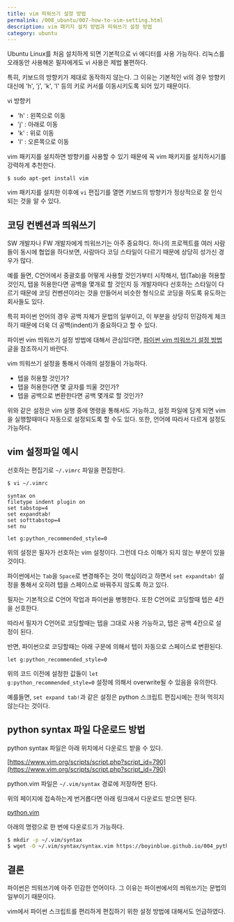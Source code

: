 ```yaml
---
title: vim 띄워쓰기 설정 방법
permalink: /008_ubuntu/007-how-to-vim-setting.html
description: vim 패키지 설치 방법과 띄워쓰기 설정 방법
category: ubuntu
---
```

Ubuntu Linux를 처음 설치하게 되면 기본적으로 vi 에디터를 사용 가능하다. 
리눅스를 오래동안 사용해온 필자에게도 vi 사용은 제법 불편하다.


특히, 키보드의 방향키가 제대로 동작하지 않는다. 
그 이유는 기본적인 vi의 경우 방향키 대신에 'h', 'j', 'k', 'l' 등의 키로
커서를 이동시키도록 되어 있기 때문이다.


vi 방향키


- 'h' : 왼쪽으로 이동
- 'j' : 아래로 이동
- 'k' : 위로 이동
- 'l' : 오른쪽으로 이동


vim 패키지를 설치하면 방향키를 사용할 수 있기 때문에 
꼭 vim 패키지를 설치하시기를 강력하게 추천한다. 


<code>$ sudo apt-get install vim</code>


vim 패키지를 설치한 이후에 <code>vi</code> 편집기를 열면 
키보드의 방향키가 정상적으로 잘 인식되는 것을 알 수 있다. 


코딩 컨벤션과 띄워쓰기
---


SW 개발자나 FW 개발자에게 띄워쓰기는 아주 중요하다. 
하나의 프로젝트를 여러 사람들이 동시에 협업을 하다보면, 
사람마다 코딩 스타일이 다르기 때문에 상당히 성가신 경우가 많다. 


예를 들면, C언어에서 중괄호를 어떻게 사용할 것인가부터 시작해서, 
텝(Tab)을 허용할 것인지, 텝을 허용한다면 공백을 몇개로 할 것인지 등 
개발자마다 선호하는 스타일이 다르기 때문에 
코딩 컨벤션이라는 것을 만들어서 비슷한 형식으로 코딩을 하도록 
유도하는 회사들도 있다. 


특히 파이썬 언어의 경우 공백 자체가 문법의 일부이고, 
이 부분을 상당히 민감하게 체크하기 때문에 
더욱 더 공백(indent)가 중요하다고 할 수 있다. 


파이썬 vim 띄워쓰기 설정 방법에 대해서 관심있다면, 
[파이썬 vim 띄워쓰기 설정 방법](https://boyinblue.github.io/004_python/004-python-vim-setting.html) 글을 참조하시기 바란다. 


vim 띄워쓰기 설정을 통해서 아래의 설정들이 가능하다.


- 텝을 허용할 것인가?
- 텝을 허용한다면 몇 글자를 띄울 것인가? 
- 텝을 공백으로 변환한다면 공백 몇개로 할 것인가? 


위와 같은 설정은 vim 실행 중에 명령을 통해서도 가능하고, 
설정 파일에 담게 되면 vim을 실행할때마다 자동으로 설정되도록 할 수도 있다. 
또한, 언어에 따라서 다르게 설정도 가능하다.


vim 설정파일 예시
---


선호하는 편집기로 <code>~/.vimrc</code> 파일을 편집한다. 


```bash
$ vi ~/.vimrc
```


```
syntax on
filetype indent plugin on
set tabstop=4
set expandtab!
set softtabstop=4
set nu

let g:python_recommended_style=0
```


위의 설정은 필자가 선호하는 vim 설정이다. 
그런데 다소 이해가 되지 않는 부분이 있을 것이다. 


파이썬에서는 <code>Tab</code>을 <code>Space</code>로 
변경해주는 것이 핵심이라고 하면서 
<code>set expandtab!</code> 설정을 통해서 
오히려 텝을 스페이스로 바꿔주지 않도록 하고 있다. 


필자는 기본적으로 C언어 작업과 파이썬을 병행한다. 
또한 C언어로 코딩할때 텝은 4칸을 선호한다. 


따라서 필자가 C언어로 코딩할때는 텝을 그대로 사용 가능하고, 
텝은 공백 4칸으로 설정이 된다. 


반면, 파이썬으로 코딩할때는 아래 구문에 의해서 
텝이 자동으로 스페이스로 변환된다.


<code>let g:python_recommended_style=0</code>


위의 코드 이전에 설정한 값들이 
<code>let g:python_recommended_style=0</code> 설정에 의해서 
overwrite될 수 있음을 유의한다. 


예를들면, <code>set expand tab!</code>과 같은 설정은 
python 스크립트 편집시에는 전혀 먹히지 않는다는 것이다. 


python syntax 파일 다운로드 방법
---


python syntax 파일은 아래 위치에서 다운로드 받을 수 있다. 


[https://www.vim.org/scripts/script.php?script_id=790](https://www.vim.org/scripts/script.php?script_id=790)


python.vim 파일은 <code>~/.vim/syntax</code> 경로에 저장하면 된다. 


위의 페이지에 접속하는게 번거롭다면 아래 링크에서 다운로드 받으면 된다.


[python.vim](/test/python/python.vim)


아래의 명령으로 한 번에 다운로드가 가능하다.


```bash
$ mkdir -p ~/.vim/syntax
$ wget -O ~/.vim/syntax/syntax.vim https://boyinblue.github.io/004_python/python.vim
```


결론
---


파이썬은 띄워쓰기에 아주 민감한 언어이다. 
그 이유는 파이썬에서의 씌워쓰기는 문법의 일부이기 때문이다. 


vim에서 파이썬 스크립트를 편리하게 편집하기 위한 
설정 방법에 대해서도 언급하였다. 
